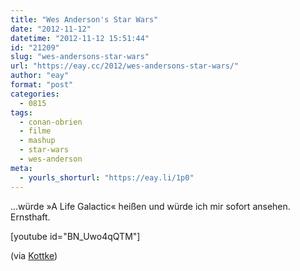 ```yaml
---
title: "Wes Anderson's Star Wars"
date: "2012-11-12"
datetime: "2012-11-12 15:51:44"
id: "21209"
slug: "wes-andersons-star-wars"
url: "https://eay.cc/2012/wes-andersons-star-wars/"
author: "eay"
format: "post"
categories:
  - 0815
tags:
  - conan-obrien
  - filme
  - mashup
  - star-wars
  - wes-anderson
meta:
  - yourls_shorturl: "https://eay.li/1p0"
---
```


...würde »A Life Galactic« heißen und würde ich mir sofort ansehen. Ernsthaft.

\[youtube id="BN\_Uwo4qQTM"\]

(via [Kottke](http://kottke.org/12/11/wes-andersons-star-wars))
